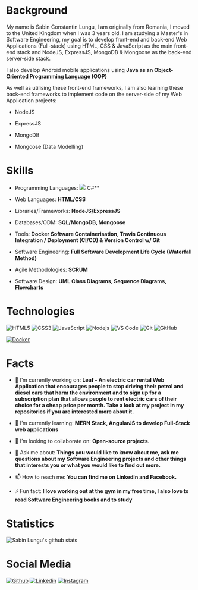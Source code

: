 # Background  #

My name is Sabin Constantin Lungu, I am originally from Romania, I moved to the United Kingdom when I was 3 years old. I am studying a Master's in Software Engineering, my goal is to develop front-end and back-end Web Applications (Full-stack) using HTML, CSS & JavaScript as the main front-end stack and NodeJS, ExpressJS, MongoDB & Mongoose as the back-end server-side stack.

I also develop Android mobile applications using **Java as an Object-Oriented Programming Language (OOP)**

As well as utilising these front-end frameworks, I am also learning these back-end frameworks to implement code on the server-side of my Web Application projects:

- NodeJS

- ExpressJS

- MongoDB

- Mongoose (Data Modelling)


# Skills #

- Programming Languages: <img src="https://camo.githubusercontent.com/ca0099e1ac7d35527b62769a9d26784d47db531d/68747470733a2f2f696d672e736869656c64732e696f2f62616467652f507974686f6e2d2545322539382538352545322539382538352545322539382538352545322539382538352545322539382538352d696d706f7274616e74" data-canonical-src="https://img.shields.io/badge/Python-%E2%98%85%E2%98%85%E2%98%85%E2%98%85%E2%98%85-important" style="max-width:100%;"> C#**

- Web Languages: **HTML/CSS**

- Libraries/Frameworks: **NodeJS/ExpressJS**

- Databases/ODM: **SQL/MongoDB, Mongoose**

- Tools: **Docker Software Containerisation, Travis Continuous Integration / Deployment (CI/CD) & Version Control w/ Git**

- Software Engineering: **Full Software Development Life Cycle (Waterfall Method)**

- Agile Methodologies: **SCRUM**

- Software Design: **UML Class Diagrams, Sequence Diagrams, Flowcharts**

# Technologies #

<img src="https://camo.githubusercontent.com/32695585a403bbfb757e6d57b9119a2146a161e1/68747470733a2f2f696d672e736869656c64732e696f2f62616467652f2d48544d4c352d2532334534344432373f7374796c653d666c61742d737175617265266c6f676f3d68746d6c35266c6f676f436f6c6f723d666666666666" alt="HTML5" data-canonical-src="https://img.shields.io/badge/-HTML5-%23E44D27?style=flat-square&amp;logo=html5&amp;logoColor=ffffff" style="max-width:100%;">

<img src="https://camo.githubusercontent.com/6a36784cf6b9088ea7943b38d217d53689c4c8de/68747470733a2f2f696d672e736869656c64732e696f2f62616467652f2d435353332d2532333135373242363f7374796c653d666c61742d737175617265266c6f676f3d63737333" alt="CSS3" data-canonical-src="https://img.shields.io/badge/-CSS3-%231572B6?style=flat-square&amp;logo=css3" style="max-width:100%;">

<img src="https://camo.githubusercontent.com/8153de466387f65a3af42613febb9764b66bec8f/68747470733a2f2f696d672e736869656c64732e696f2f62616467652f2d4a6176615363726970742d2532334637444631433f7374796c653d666c61742d737175617265266c6f676f3d6a617661736372697074266c6f676f436f6c6f723d303030303030266c6162656c436f6c6f723d25323346374446314326636f6c6f723d253233464643453541" alt="JavaScript" data-canonical-src="https://img.shields.io/badge/-JavaScript-%23F7DF1C?style=flat-square&amp;logo=javascript&amp;logoColor=000000&amp;labelColor=%23F7DF1C&amp;color=%23FFCE5A" style="max-width:100%;">

<img src="https://camo.githubusercontent.com/b3b7c945d9fcab6d5c7c9bb0c94d2b0a9042c09e/68747470733a2f2f696d672e736869656c64732e696f2f62616467652f2d4e6f64656a732d626c61636b3f7374796c653d666c61742d737175617265266c6f676f3d4e6f64652e6a73" alt="Nodejs" data-canonical-src="https://img.shields.io/badge/-Nodejs-black?style=flat-square&amp;logo=Node.js" style="max-width:100%;">

<img src="https://camo.githubusercontent.com/6e79f3bc2d49bfe1427af244bf10a9f1cef902ca/687474703a2f2f696d672e736869656c64732e696f2f62616467652f2d5653253230436f64652d3030374143433f7374796c653d666c61742d737175617265266c6f676f3d76697375616c2d73747564696f2d636f6465266c6f676f436f6c6f723d666666666666" alt="VS Code" data-canonical-src="http://img.shields.io/badge/-VS%20Code-007ACC?style=flat-square&amp;logo=visual-studio-code&amp;logoColor=ffffff" style="max-width:100%;">

<img src="https://camo.githubusercontent.com/b442f8d12bb191a3c0b05e8a70567bf685cdda0b/68747470733a2f2f696d672e736869656c64732e696f2f62616467652f2d4769742d2532334630353033323f7374796c653d666c61742d737175617265266c6f676f3d676974266c6f676f436f6c6f723d253233666666666666" alt="Git" data-canonical-src="https://img.shields.io/badge/-Git-%23F05032?style=flat-square&amp;logo=git&amp;logoColor=%23ffffff" style="max-width:100%;">

<img src="https://camo.githubusercontent.com/3f5a17ab56610b19378b1c3fcc589c330e4c7bec/68747470733a2f2f696d672e736869656c64732e696f2f62616467652f2d4769744875622d3138313731373f7374796c653d666c61742d737175617265266c6f676f3d676974687562" alt="GitHub" data-canonical-src="https://img.shields.io/badge/-GitHub-181717?style=flat-square&amp;logo=github" style="max-width:100%;">

<a target="_blank" rel="noopener noreferrer" href="https://camo.githubusercontent.com/f727a434e8503e5143f5e7afb2d0c5425ddc91e6/68747470733a2f2f696d672e736869656c64732e696f2f62616467652f2d446f636b65722d626c61636b3f7374796c653d666c61742d737175617265266c6f676f3d646f636b6572"><img src="https://camo.githubusercontent.com/f727a434e8503e5143f5e7afb2d0c5425ddc91e6/68747470733a2f2f696d672e736869656c64732e696f2f62616467652f2d446f636b65722d626c61636b3f7374796c653d666c61742d737175617265266c6f676f3d646f636b6572" alt="Docker" data-canonical-src="https://img.shields.io/badge/-Docker-black?style=flat-square&amp;logo=docker" style="max-width:100%;"></a>

# Facts #

- 🔭 I’m currently working on: **Leaf - An electric car rental Web Application that encourages people to stop driving their petrol and diesel cars that harm the environment and to sign up for a subscription plan that allows people to rent electric cars of their choice for a cheap price per month. Take a look at my project in my repositories if you are interested more about it.**

- 🌱 I’m currently learning: **MERN Stack, AngularJS to develop Full-Stack web applications**
- 👯 I’m looking to collaborate on: **Open-source projects.**
- 💬 Ask me about: **Things you would like to know about me, ask me questions about my Software Engineering projects and other things that interests you or what you would like to find out more.**
- 📫 How to reach me: **You can find me on LinkedIn and Facebook.**
- ⚡ Fun fact: **I love working out at the gym in my free time, I also love to read Software Engineering books and to study**

# Statistics #

![Sabin Lungu's github stats](https://github-readme-stats.vercel.app/api?username=sabinlungudotcpp&hide=["issues"]&show_icons=true)

# Social Media #

[![Github](https://img.shields.io/badge/-Github-000?style=flat&logo=Github&logoColor=white)](https://github.com/sabinlungudotcpp)
[![Linkedin](https://img.shields.io/badge/-LinkedIn-blue?style=flat&logo=Linkedin&logoColor=white)](https://www.linkedin.com/in/sabin-constantin-lungu-73b751101/)
[![Instagram](https://img.shields.io/badge/-Instagram-c13584?style=flat&labelColor=c13584&logo=instagram&logoColor=white)](https://www.instagram.com/sabinlunguu/)
